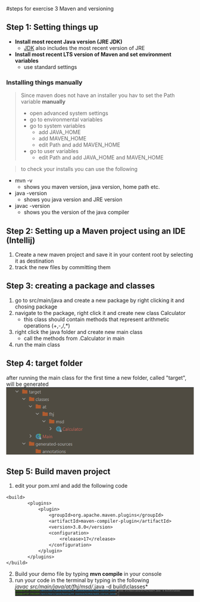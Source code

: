 #steps for exercise 3 Maven and versioning

 ## Step 1: Setting things up
* **Install most recent Java version (JRE JDK)**
  * [JDK](https://openjdk.java.net/) also includes the most recent version of JRE
* **Install most recent LTS version of Maven and set environment variables**
  * use standard settings
### Installing things manually
> Since maven does not have an installer you hav to set the Path variable **manually**
> * open advanced system settings
> * go to environmental variables
> * go to system variables 
>    * add JAVA_HOME
>    * add MAVEN_HOME
>   * edit Path and add MAVEN_HOME
> * go to user variables
>    * edit Path and add JAVA_HOME and MAVEN_HOME

> to check your installs you can use the following
* mvn -v
  * shows you maven version, java version, home path etc.
* java -version
  * shows you java version and JRE version
* javac -version
  * shows you the version of the java compiler

## Step 2: Setting up a Maven project using an IDE (Intellij)
1. Create a new maven project and save it in your content root by selecting it as destination
2. track the new files by committing them

## Step 3: creating a package and  classes
1. go to src/main/java and create a new package by right clicking it and chosing package
2. navigate to the package, right click it and create new class Calculator
   * this class should contain methods that represent arithmetic operations (+,-,/,*)
3. right click the java folder and create new main class
   * call the methods from .Calculator in main
4. run the main class

## Step 4: target folder
after running the main class for the first time a new folder, called "target", will be generated
![target](screenshot_of_target.png)

## Step 5: Build maven project
1. edit your pom.xml and add the following code<br>

```
<build>
        <plugins>
            <plugin>
                <groupId>org.apache.maven.plugins</groupId>
                <artifactId>maven-compiler-plugin</artifactId>
                <version>3.8.0</version>
                <configuration>
                    <release>17</release>
                </configuration>
            </plugin>
        </plugins>
</build>
```

2. Build your demo file by typing **mvn compile** in your console
3. run your code in the terminal by typing in the following<br>
*javac src/main/java/at/fhj/msd/*.java -d build\classes*
![ran in terminal](run_in_terminal.png)

